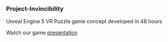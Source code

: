 ### Project-Invincibility

Unreal Engine 5 VR Puzzle game concept developed in 48 hours

Watch our game [presentation](https://www.youtube.com/live/R_thf6ptIrU?si=UAEAbpnlztBg9uc9&t=1693)

